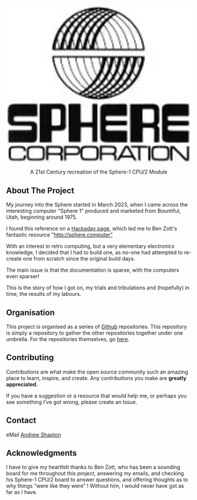 <!-- PROJECT LOGO -->
<br />

![Sphere-1 Corporation][sphere-corporation-logo]

  <p align="center">
    A 21st Century recreation of the Sphere-1 CPU/2 Module
      </p>
</div>


<!-- ABOUT THE PROJECT -->
## About The Project

My journey into the Sphere started in March 2023, when I came across the interesting computer "Sphere 1" produced and marketed from Bountiful, Utah, beginning around 1975.

I found this reference on a [Hackaday page](https://hackaday.com/2023/03/11/a-love-letter-to-the-sphere-computer/), which led me to Ben Zott's fantastic resource "http://sphere.computer”

With an interest in retro computing, but a very elementary electronics knowledge, I decided that I had to build one, as no-one had attempted to re-create one from scratch since the original build days.

The main issue is that the documentation is sparse, with the computers even sparser!

This is the story of how I got on, my trials and tribulations and (hopefully) in time, the results of my labours.


<!-- ORGANISATION -->
## Organisation

This project is organised as a series of [Github](www.github.com) repositories. This repository is simply a repository to gather the other repositories together under one umbrella. For the repositories themselves, go [here](https://github.com/Sphere-Corporation).


<!-- CONTRIBUTING -->

## Contributing

Contributions are what make the open source community such an amazing place to learn, inspire, and create. Any contributions you make are **greatly appreciated**.

If you have a suggestion or a resource that would help me, or perhaps you see something I've got wrong, please create an Issue. 


<!-- LICENSE 
## License

Distributed under the MIT License. See `LICENSE.txt` for more information.
-->

<!-- CONTACT -->
## Contact

eMail [Andrew Shapton](mailto:alshapton@gmail.com)


<!-- ACKNOWLEDGMENTS -->
## Acknowledgments

I have to give my heartfelt thanks to Ben Zott, who has been a sounding board for me throughout this project, answering my emails, and checking his Sphere-1 CPU/2 board to answer questions, and offering thoughts as to why things “were like they were” ! Without him, I would never have got as far as I have.




<!-- MARKDOWN LINKS & IMAGES -->
<!-- https://www.markdownguide.org/basic-syntax/#reference-style-links -->

[sphere-corporation-logo]: sphere-corporation.png
